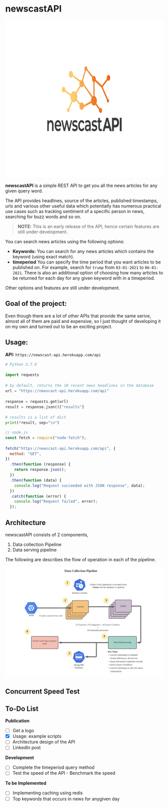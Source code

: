 # **newscastAPI**

<p align="center">
  <img src="./assets/title.png" style="width:800px;height:500px">
</p>

**newscastAPI** is a simple REST API to get you all the news articles for any given query word.

The API provides headlines, source of the articles, published timestamps, urls and various other useful data which potentially has numerous practical use cases such as tracking sentiment of a specific person in news, searching for buzz words and so on.

> **NOTE:** This is an early release of the API, hence certain features are still under development.

You can search news articles using the following options:

- **Keywords:** You can search for any news articles which contains the keyword (using exact match).
- **timeperiod** You can specify the time period that you want articles to be published on. For example, search for `trump` from `03-01-2021` to `06-01-2021`. There is also an additional option of choosing how many articles to be returned for each day for any given keyword with in a timeperiod.

Other options and features are still under development.

## **Goal of the project:**

Even though there are a lot of other APIs that provide the same serive, almost all of them are paid and expensive, so I just thought of developing it on my own and turned out to be an exciting project.

## **Usage:**

**API:** `https://newscast-api.herokuapp.com/api`

```python
# Python 3.7.9

import requests

# by default, returns the 10 recent news headlines in the database
url = "https://newscast-api.herokuapp.com/api"

response = requests.get(url)
result = response.json()["results"]

# results is a list of dict
print(*result, sep="\n")
```

```js
// node.js
const fetch = require("node-fetch");

fetch("https://newscast-api.herokuapp.com/api", {
  method: "GET",
})
  .then(function (response) {
    return response.json();
  })
  .then(function (data) {
    console.log("Request succeeded with JSON response", data);
  })
  .catch(function (error) {
    console.log("Request failed", error);
  });
```

## **Architecture**

newscastAPI consists of 2 components,

1. Data collection Pipeline
2. Data serving pipeline

The following are describes the flow of operation in each of the pipeline.

<p align="center">
  <img src="./assets/data.png">
</p>

## **Concurrent Speed Test**

## **To-Do List**

**Publication**

- [ ] Get a logo
- [x] Usage: example scripts
- [ ] Architecture design of the API
- [ ] LinkedIn post

**Development**

- [ ] Complete the timeperiod query method
- [ ] Test the speed of the API - Benchmark the speed

**To be Implemented**

- [ ] Implementing caching using redis
- [ ] Top keywords that occurs in news for anygiven day
